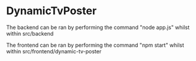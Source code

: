 # DynamicTvPoster

The backend can be ran by performing the command "node app.js" whilst within src/backend

The frontend can be ran by performing the command "npm start" whilst within src/frontend/dynamic-tv-poster
